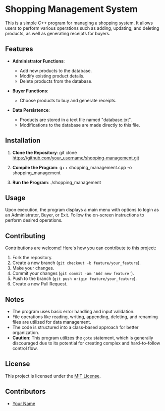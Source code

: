 # Shopping Management System

This is a simple C++ program for managing a shopping system. It allows users to perform various operations such as adding, updating, and deleting products, as well as generating receipts for buyers.

## Features

- **Administrator Functions**:
  - Add new products to the database.
  - Modify existing product details.
  - Delete products from the database.

- **Buyer Functions**:
  - Choose products to buy and generate receipts.

- **Data Persistence**:
  - Products are stored in a text file named "database.txt".
  - Modifications to the database are made directly to this file.

## Installation

1. **Clone the Repository**:
   git clone https://github.com/your_username/shopping-management.git


2. **Compile the Program**:
   g++ shopping_management.cpp -o shopping_management

   
3. **Run the Program**:
   ./shopping_management

   
## Usage

Upon execution, the program displays a main menu with options to login as an Administrator, Buyer, or Exit. Follow the on-screen instructions to perform desired operations.

## Contributing

Contributions are welcome! Here's how you can contribute to this project:

1. Fork the repository.
2. Create a new branch (`git checkout -b feature/your_feature`).
3. Make your changes.
4. Commit your changes (`git commit -am 'Add new feature'`).
5. Push to the branch (`git push origin feature/your_feature`).
6. Create a new Pull Request.

## Notes

- The program uses basic error handling and input validation.
- File operations like reading, writing, appending, deleting, and renaming files are utilized for data management.
- The code is structured into a class-based approach for better organization.
- **Caution**: This program utilizes the `goto` statement, which is generally discouraged due to its potential for creating complex and hard-to-follow control flow.

## License

This project is licensed under the [MIT License](LICENSE).

## Contributors

- [Your Name](https://github.com/your_username)



